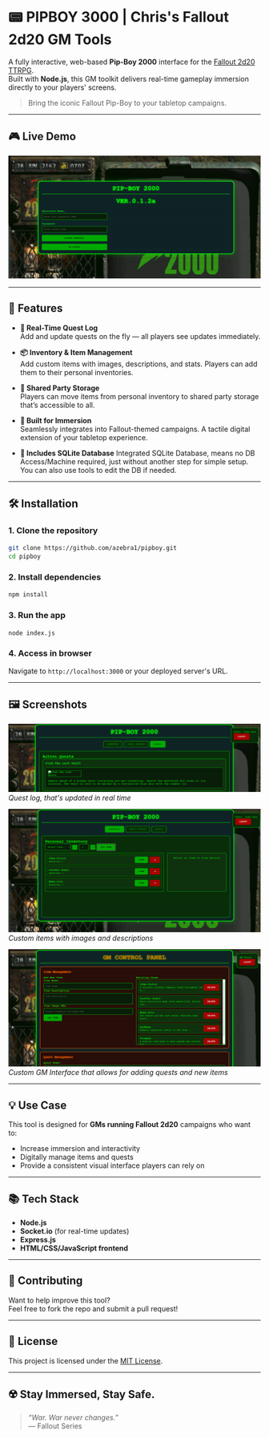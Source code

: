 # 📟 PIPBOY 3000 | Chris's Fallout 2d20 GM Tools

A fully interactive, web-based **Pip-Boy 2000** interface for the [Fallout 2d20 TTRPG](https://www.modiphius.net/pages/fallout-the-roleplaying-game).  
Built with **Node.js**, this GM toolkit delivers real-time gameplay immersion directly to your players' screens.

> Bring the iconic Fallout Pip-Boy to your tabletop campaigns.

---

## 🎮 Live Demo

<!-- Replace the link below with an actual screenshot or GIF -->
![Pip-Boy 2000 Interface](images-git/loginscreen.PNG)

---

## 🚀 Features

- **📜 Real-Time Quest Log**  
  Add and update quests on the fly — all players see updates immediately.

- **📦 Inventory & Item Management**  
  Add custom items with images, descriptions, and stats. Players can add them to their personal inventories.

- **🤝 Shared Party Storage**  
  Players can move items from personal inventory to shared party storage that’s accessible to all.

- **🧰 Built for Immersion**  
  Seamlessly integrates into Fallout-themed campaigns. A tactile digital extension of your tabletop experience.

- **🔧 Includes SQLite Database**
  Integrated SQLite Database, means no DB Access/Machine required, just without another step for simple setup. You can also use tools to edit the DB if needed.

---

## 🛠️ Installation

### 1. Clone the repository
```bash
git clone https://github.com/azebra1/pipboy.git
cd pipboy
```

### 2. Install dependencies
```bash
npm install
```

### 3. Run the app
```bash
node index.js
```

### 4. Access in browser  
Navigate to `http://localhost:3000` or your deployed server's URL.

---

## 🖼️ Screenshots

<!-- Replace these placeholders with real screenshots -->
![Quest Log UI](images-git/questlog.png)  
*Quest log, that's updated in real time*

![Inventory UI](images-git/inventory.PNG)  
*Custom items with images and descriptions*

![Gamemaster UI](images-git/gmscreen.png)
*Custom GM Interface that allows for adding quests and new items*

---

## 💡 Use Case

This tool is designed for **GMs running Fallout 2d20** campaigns who want to:

- Increase immersion and interactivity  
- Digitally manage items and quests  
- Provide a consistent visual interface players can rely on  

---

## 📚 Tech Stack

- **Node.js**  
- **Socket.io** (for real-time updates)  
- **Express.js**  
- **HTML/CSS/JavaScript frontend**

---

## 📢 Contributing

Want to help improve this tool?  
Feel free to fork the repo and submit a pull request!

---

## 🧾 License

This project is licensed under the [MIT License](LICENSE).

---

## ☢️ Stay Immersed, Stay Safe.

> *“War. War never changes.”*  
> — Fallout Series
